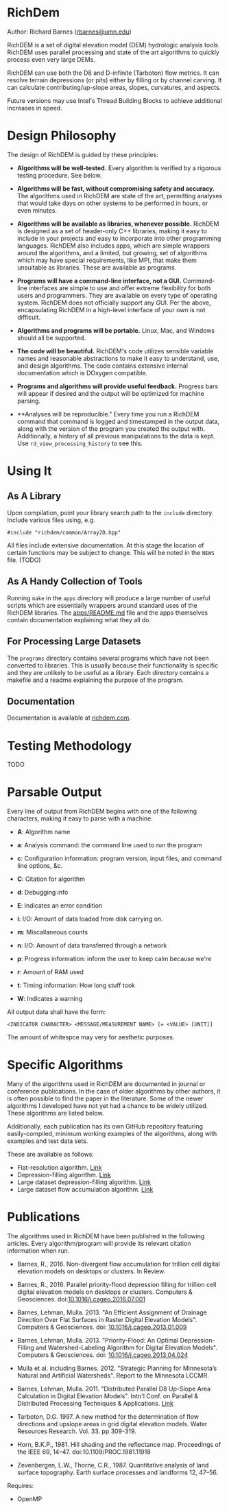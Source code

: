 RichDem
=======

Author: Richard Barnes (rbarnes@umn.edu)

RichDEM is a set of digital elevation model (DEM) hydrologic analysis tools.
RichDEM uses parallel processing and state of the art algorithms to quickly
process even very large DEMs.

RichDEM can use both the D8 and D-infinite (Tarboton) flow metrics. It can
resolve terrain depressions (or pits) either by filling or by channel carving.
It can calculate contributing/up-slope areas, slopes, curvatures, and aspects.

Future versions may use Intel's Thread Building Blocks to achieve additional
increases in speed.



Design Philosophy
=================

The design of RichDEM is guided by these principles:

* **Algorithms will be well-tested.** Every algorithm is verified by a rigorous
  testing procedure. See below.

* **Algorithms will be fast, without compromising safety and accuracy.** The
  algorithms used in RichDEM are state of the art, permitting analyses that
  would take days on other systems to be performed in hours, or even minutes.

* **Algorithms will be available as libraries, whenever possible.** RichDEM is
  designed as a set of header-only C++ libraries, making it easy to include in
  your projects and easy to incorporate into other programming languages.
  RichDEM also includes apps, which are simple wrappers around the algorithms, 
  and a limited, but growing, set of algorithms which may have special
  requirements, like MPI, that make them unsuitable as libraries. These are 
  available as programs.

* **Programs will have a command-line interface, not a GUI.** Command-line
  interfaces are simple to use and offer extreme flexibility for both users and
  programmers. They are available on every type of operating system. RichDEM
  does not officially support any GUI. Per the above, encapsulating RichDEM in
  a high-level interface of your own is not difficult.

* **Algorithms and programs will be portable.** Linux, Mac, and Windows should
  all be supported.

* **The code will be beautiful.** RichDEM's code utilizes sensible variable
  names and reasonable abstractions to make it easy to understand, use, and
  design algorithms. The code contains extensive internal documentation which is
  DOxygen compatible.

* **Programs and algorithms will provide useful feedback.** Progress bars will 
  appear if desired and the output will be optimized for machine parsing.

* **Analyses will be reproducible." Every time you run a RichDEM command that
  command is logged and timestamped in the output data, along with the version
  of the program you created the output with. Additionally, a history of all
  previous manipulations to the data is kept. Use `rd_view_processing_history`
  to see this.



Using It
========

As A Library
------------

Upon compilation, point your library search path to the `include` directory.
Include various files using, e.g.

    #include "richdem/common/Array2D.hpp"

All files include extensive documentation. At this stage the location of certain
functions may be subject to change. This will be noted in the `NEWS` file. (TODO)

As A Handy Collection of Tools
------------------------------

Running `make` in the `apps` directory will produce a large number of useful
scripts which are essentially wrappers around standard uses of the RichDEM
libraries. The [apps/README.md](apps/README.md) file and the apps themselves
contain documentation explaining what they all do.

For Processing Large Datasets
-----------------------------

The `programs` directory contains several programs which have not been converted
to libraries. This is usually because their functionality is specific and they
are unlikely to be useful as a library. Each directory contains a makefile and a
readme explaining the purpose of the program.


Documentation
-------------

Documentation is available at [richdem.com](http://richdem.com/doc/index.html).


Testing Methodology
===================

TODO

Parsable Output
===================

Every line of output from RichDEM begins with one of the following characters,
making it easy to parse with a machine.

 * **A**: Algorithm name

 * **a**: Analysis command: the command line used to run the program

 * **c**: Configuration information: program version, input files, and command
          line options, &c.

 * **C**: Citation for algorithm

 * **d**: Debugging info

 * **E**: Indicates an error condition
 
 * **i**: I/O: Amount of data loaded from disk
          carrying on.

 * **m**: Miscallaneous counts

 * **n**: I/O: Amount of data transferred through a network

 * **p**: Progress information: inform the user to keep calm because we're
 
 * **r**: Amount of RAM used

 * **t**: Timing information: How long stuff took

 * **W**: Indicates a warning


All output data shall have the form:

    <INDICATOR CHARACTER> <MESSAGE/MEASUREMENT NAME> [= <VALUE> [UNIT]]

The amount of whitespce may very for aesthetic purposes.

Specific Algorithms
===================
Many of the algorithms used in RichDEM are documented in journal or conference
publications. In the case of older algorithms by other authors, it is often
possible to find the paper in the literature. Some of the newer algorithms I
developed have not yet had a chance to be widely utilized. These algorithms are
listed below.

Additionally, each publication has its own GitHub repository featuring
easily-compiled, minimum working examples of the algorithms, along with examples
and test data sets.

These are available as follows:

 * Flat-resolution algorithm. [Link](https://github.com/r-barnes/Barnes2013-FlatSurfaces)
 * Depression-filling algorithm. [Link](https://github.com/r-barnes/Barnes2013-Depressions)
 * Large dataset depression-filling algorithm. [Link](https://github.com/r-barnes/Barnes2016-ParallelPriorityFlood)
 * Large dataset flow accumulation algorithm. [Link](https://github.com/r-barnes/Barnes2016-ParallelFlowAccum)

Publications
============
The algorithms used in RichDEM have been published in the following articles. Every algorithm/program will provide its relevant citation information when run.

* Barnes, R., 2016. Non-divergent flow accumulation for trillion cell digital elevation models on desktops or clusters. In Review.

* Barnes, R., 2016. Parallel priority-flood depression filling for trillion cell digital elevation models on desktops or clusters. Computers & Geosciences. doi:[10.1016/j.cageo.2016.07.001](http://dx.doi.org/10.1016/j.cageo.2016.07.001)

* Barnes, Lehman, Mulla. 2013. "An Efficient Assignment of Drainage Direction Over Flat Surfaces in Raster Digital Elevation Models". Computers &amp; Geosciences. doi: [10.1016/j.cageo.2013.01.009](http://dx.doi.org/10.1016/j.cageo.2013.01.009)

* Barnes, Lehman, Mulla. 2013. "Priority-Flood: An Optimal Depression-Filling and Watershed-Labeling Algorithm for Digital Elevation Models". Computers &amp; Geosciences. doi: [10.1016/j.cageo.2013.04.024](http://dx.doi.org/10.1016/j.cageo.2013.04.024)

* Mulla et al. including Barnes. 2012. "Strategic Planning for Minnesota’s Natural and Artificial Watersheds". Report to the Minnesota LCCMR.

* Barnes, Lehman, Mulla. 2011. "Distributed Parallel D8 Up-Slope Area Calculation in Digital Elevation Models". Intn'l Conf. on Parallel & Distributed Processing Techniques & Applications. [Link](http://rbarnes.org/section/sci/2011_barnes_distributed.pdf)

* Tarboton, D.G. 1997. A new method for the determination of flow directions and upslope areas in grid digital elevation models. Water Resources Research. Vol. 33. pp 309-319.

* Horn, B.K.P., 1981. Hill shading and the reflectance map. Proceedings of the IEEE 69, 14–47. doi:10.1109/PROC.1981.11918

* Zevenbergen, L.W., Thorne, C.R., 1987. Quantitative analysis of land surface topography. Earth surface processes and landforms 12, 47–56.

Requires:
 * OpenMP
